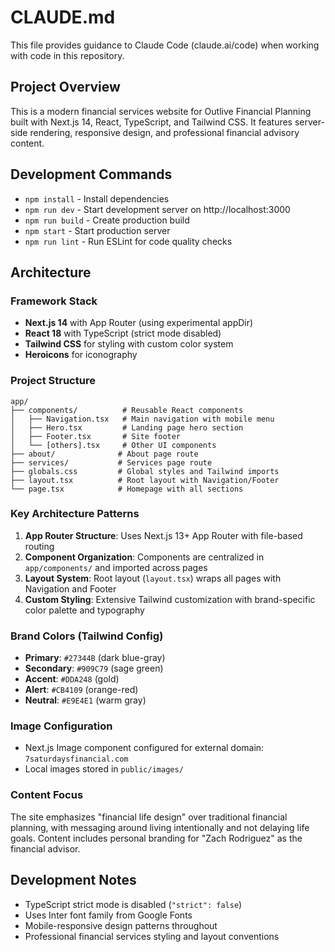 # CLAUDE.md

This file provides guidance to Claude Code (claude.ai/code) when working with code in this repository.

## Project Overview

This is a modern financial services website for Outlive Financial Planning built with Next.js 14, React, TypeScript, and Tailwind CSS. It features server-side rendering, responsive design, and professional financial advisory content.

## Development Commands

- `npm install` - Install dependencies
- `npm run dev` - Start development server on http://localhost:3000
- `npm run build` - Create production build
- `npm start` - Start production server
- `npm run lint` - Run ESLint for code quality checks

## Architecture

### Framework Stack
- **Next.js 14** with App Router (using experimental appDir)
- **React 18** with TypeScript (strict mode disabled)
- **Tailwind CSS** for styling with custom color system
- **Heroicons** for iconography

### Project Structure
```
app/
├── components/          # Reusable React components
│   ├── Navigation.tsx   # Main navigation with mobile menu
│   ├── Hero.tsx         # Landing page hero section
│   ├── Footer.tsx       # Site footer
│   └── [others].tsx     # Other UI components
├── about/              # About page route
├── services/           # Services page route
├── globals.css         # Global styles and Tailwind imports
├── layout.tsx          # Root layout with Navigation/Footer
└── page.tsx            # Homepage with all sections
```

### Key Architecture Patterns

1. **App Router Structure**: Uses Next.js 13+ App Router with file-based routing
2. **Component Organization**: Components are centralized in `app/components/` and imported across pages
3. **Layout System**: Root layout (`layout.tsx`) wraps all pages with Navigation and Footer
4. **Custom Styling**: Extensive Tailwind customization with brand-specific color palette and typography

### Brand Colors (Tailwind Config)
- **Primary**: `#27344B` (dark blue-gray)
- **Secondary**: `#909C79` (sage green) 
- **Accent**: `#DDA248` (gold)
- **Alert**: `#CB4109` (orange-red)
- **Neutral**: `#E9E4E1` (warm gray)

### Image Configuration
- Next.js Image component configured for external domain: `7saturdaysfinancial.com`
- Local images stored in `public/images/`

### Content Focus
The site emphasizes "financial life design" over traditional financial planning, with messaging around living intentionally and not delaying life goals. Content includes personal branding for "Zach Rodriguez" as the financial advisor.

## Development Notes

- TypeScript strict mode is disabled (`"strict": false`)
- Uses Inter font family from Google Fonts
- Mobile-responsive design patterns throughout
- Professional financial services styling and layout conventions